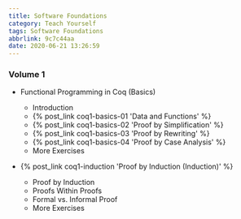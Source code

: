 ```yaml
---
title: Software Foundations
category: Teach Yourself
tags: Software Foundations
abbrlink: 9c7c44aa
date: 2020-06-21 13:26:59
---
```


### Volume 1

- Functional Programming in Coq (Basics)
  - Introduction
  - {% post_link coq1-basics-01 'Data and Functions' %}
  - {% post_link coq1-basics-02 'Proof by Simplification' %}
  - {% post_link coq1-basics-03 'Proof by Rewriting' %}
  - {% post_link coq1-basics-04 'Proof by Case Analysis' %}
  - More Exercises

- {% post_link coq1-induction 'Proof by Induction (Induction)' %}
  - Proof by Induction
  - Proofs Within Proofs
  - Formal vs. Informal Proof
  - More Exercises
